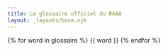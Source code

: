 ```yaml
---
title: Le glossaire officiel du RGAA
layout: _layouts/base.njk
---
```




{% for word in glossaire %}
{{ word }}
{% endfor %}
